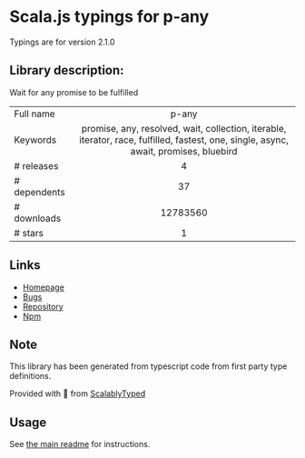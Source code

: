 
# Scala.js typings for p-any

Typings are for version 2.1.0

## Library description:
Wait for any promise to be fulfilled

|                    |                 |
| ------------------ | :-------------: |
| Full name          | p-any |
| Keywords           | promise, any, resolved, wait, collection, iterable, iterator, race, fulfilled, fastest, one, single, async, await, promises, bluebird |
| # releases         | 4 |
| # dependents       | 37 |
| # downloads        | 12783560 |
| # stars            | 1 |

## Links
- [Homepage](https://github.com/sindresorhus/p-any#readme)
- [Bugs](https://github.com/sindresorhus/p-any/issues)
- [Repository](https://github.com/sindresorhus/p-any)
- [Npm](https://www.npmjs.com/package/p-any)
    


## Note
This library has been generated from typescript code from first party type definitions.

Provided with :purple_heart: from [ScalablyTyped](https://github.com/oyvindberg/ScalablyTyped)

## Usage
See [the main readme](../../readme.md) for instructions.


